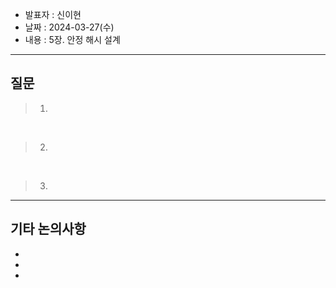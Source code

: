 - 발표자 : 신이현
- 날짜 : 2024-03-27(수)
- 내용 : 5장. 안정 해시 설계

---
## 질문
> 1.

<br>

> 2.

<br>

> 3.

---
## 기타 논의사항

-
-
-